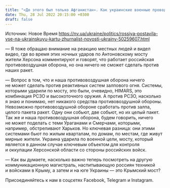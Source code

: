 ```yaml
---
title: "«До этого был только Афганистан». Как украинские военные проводят западное оружие проверку реальной войной — интервью"
date: Thu, 28 Jul 2022 20:15:00 +0300
draft: false
---
```

Источник: Новое Время https://nv.ua/ukraine/politics/rossiya-postavila-vse-na-ukrainskuyu-kartu-zhurnalist-novosti-ukrainy-50259607.html


— Я тоже обращаю внимание на реакцию местных людей и видел видео, где во время этих ночных ударов по Антоновскому мосту жители Херсона комментируют и говорят, что работает российская противовоздушная оборона, но она ничего не сможет сделать против наших ракет.

— Вопрос в том, что и наша противовоздушная оборона ничего не может сделать против реактивных систем залпового огня. Системы, которыми ударили по мосту, это были, очевидно, HIMARS, это комбинация РСЗО и высокоточного оружия. А против РСЗО, насколько я знаю и понимаю, нет никакого средства противовоздушной обороны. Невозможно противовоздушной обороне сработать против залпа, целого пакета ракет. Одну они собьют, две собьют, но их целый пакет. Так же и наша противовоздушная оборона, будем говорить, ничего не может поделать с теми Ураганами и Смерчами, которыми, например, обстреливают Харьков. Но ключевая разница: они этими системами бьют по жилым кварталам, по домам, по местам, где живут мирные жители. Украина ударила по военной цели, мосту, который является в данном случае ключевым объектом для контроля и оккупации Херсонской области со стороны российских войск.

— Как вы думаете, насколько важно теперь посмотреть на другую коммуникационную магистраль, наспитывающую россиян техникой и войсками в Крыму, а затем и на юге Украины — это Крымский мост?

Присоединяйтесь к нам в соцсетях Facebook, Telegram и Instagram.
